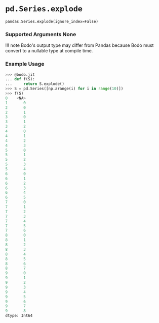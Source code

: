 # `pd.Series.explode`

`pandas.Series.explode(ignore_index=False)`

### Supported Arguments None

!!! note
Bodo's output type may differ from Pandas because Bodo must convert
to a nullable type at compile time.

### Example Usage

```py
>>> @bodo.jit
... def f(S):
...     return S.explode()
>>> S = pd.Series([np.arange(i) for i in range(10)])
>>> f(S)
0    <NA>
1       0
2       0
2       1
3       0
3       1
3       2
4       0
4       1
4       2
4       3
5       0
5       1
5       2
5       3
5       4
6       0
6       1
6       2
6       3
6       4
6       5
7       0
7       1
7       2
7       3
7       4
7       5
7       6
8       0
8       1
8       2
8       3
8       4
8       5
8       6
8       7
9       0
9       1
9       2
9       3
9       4
9       5
9       6
9       7
9       8
dtype: Int64
```
